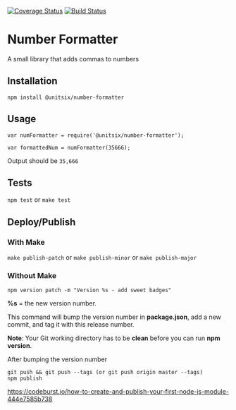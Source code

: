 

[![Coverage Status](https://coveralls.io/repos/github/unitsix/npm-number-formatter/badge.svg?branch=master)](https://coveralls.io/github/unitsix/npm-number-formatter?branch=master) [![Build Status](https://travis-ci.org/unitsix/npm-number-formatter.svg?branch=master)](https://travis-ci.org/unitsix/npm-number-formatter)

Number Formatter
=========

A small library that adds commas to numbers

## Installation

  `npm install @unitsix/number-formatter`

## Usage

    var numFormatter = require('@unitsix/number-formatter');
    
    var formattedNum = numFormatter(35666);

  


  Output should be `35,666`

## Tests

  `npm test`
  or
  `make test`

## Deploy/Publish

### With Make

  `make publish-patch` 
  or
  `make publish-minor`
  or
  `make publish-major`

### Without Make

```
npm version patch -m "Version %s - add sweet badges"
```

**%s** = the new version number.

This command will bump the version number in **package.json**, add a new commit, and tag it with this release number.

**Note**: Your Git working directory has to be **clean** before you can run **npm version**.

After bumping the version number

```
git push && git push --tags (or git push origin master --tags)
npm publish
```

 https://codeburst.io/how-to-create-and-publish-your-first-node-js-module-444e7585b738